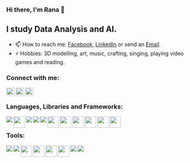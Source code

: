 
<!--
**RanaHabib00/RanaHabib00** is a ✨ _special_ ✨ repository because its `README.md` (this file) appears on your GitHub profile.

Here are some ideas to get you started:

- 🔭 I’m currently working on ...
- 🌱 I’m currently learning ...
- 👯 I’m looking to collaborate on ...
- 🤔 I’m looking for help with ...
- 💬 Ask me about ...
- 😄 Pronouns: ...
- ⚡ Fun fact: ...
-->


### Hi there, I'm Rana 👋

## I study Data Analysis and AI.

- 📫 How to reach me: [Facebook](https://www.facebook.com/rana.habib911/), [LinkedIn](https://www.linkedin.com/in/ranahabib/) or send an [Email](mailto:RanaHabib00@stud.cu.edu.eg).
- ⚡ Hobbies: 3D modelling, art, music, crafting, singing, playing video games and reading.


### Connect with me:


[<img align="left" alt="https://www.facebook.com/rana.habib911/" width="22px" src="https://cdn.jsdelivr.net/npm/simple-icons@v3/icons/facebook.svg" />](https://www.facebook.com/rana.habib911/)
[<img align="left" alt="https://www.facebook.com/rana.habib911/" width="22px" src="https://cdn.jsdelivr.net/npm/simple-icons@v3/icons/linkedin.svg" />](https://www.linkedin.com/in/ranahabib/)
[<img align="left" alt="https://www.facebook.com/rana.habib911/" width="22px" src="https://cdn.jsdelivr.net/npm/simple-icons@3.13.0/icons/microsoftoutlook.svg" />](mailto:RanaHabib00@stud.cu.edu.eg)
<br />

### Languages, Libraries and Frameworks:

<img align="left"  src="https://img.icons8.com/color/30/000000/python.png"/>
<img align="left" width="30px" src="https://iconfair.com/cepsools/2020/10/Artboard-6-13.png"/>
<img align="left"  src="https://img.icons8.com/dusk/30/000000/java-coffee-cup-logo.png"/>
<img align="left" align="left" src="https://img.icons8.com/ios-filled/30/000000/c-plus-plus-logo.png"/>
<img align="left" src="https://img.icons8.com/color/30/000000/tensorflow.png"/>
<img align="left" width="30px" src="https://upload.wikimedia.org/wikipedia/commons/thumb/a/ae/Keras_logo.svg/1200px-Keras_logo.svg.png"/>
<img align="left" width="30px" src="https://pytorch.org/assets/images/pytorch-logo.png"/>
<img align="left" width="30px" src="https://techscript24.com/wp-content/uploads/2020/10/86498201-a8bd8680-bd39-11ea-9d08-66b610a8dc01.png"/>
<img align="left" width="30px" src="https://skeptric.com/images/pandas.png"/>
<img align="left" width="30px" src="https://upload.wikimedia.org/wikipedia/commons/thumb/0/01/Created_with_Matplotlib-logo.svg/1024px-Created_with_Matplotlib-logo.svg.png"/>
<img align="left" width="30px" src="https://pbs.twimg.com/media/EhGuwXWXgAEERcn.png:large"/>
<br />

### Tools:
<img align="left" src="https://img.icons8.com/fluent/30/000000/visual-studio-code-2019.png"/>
<img align="left" src="https://img.icons8.com/color/30/000000/intellij-idea.png"/>
<img align="left" width="30px" src="https://cdn.icon-icons.com/icons2/1381/PNG/512/clion_94128.png"/>
<img align="left" width="30px" src="https://upload.wikimedia.org/wikipedia/commons/thumb/3/38/Jupyter_logo.svg/1200px-Jupyter_logo.svg.png"/>
<img align="left" width="30px" src="https://colab.research.google.com/img/colab_favicon_256px.png"/>
<img align="left" width="30px" src="https://www.octoparse.com/media/4685/weka-logo.jpg"/>
<img align="left" src="https://img.icons8.com/color/30/000000/tableau-software.png"/>
<img align="left" src="https://img.icons8.com/color/30/000000/ms-excel.png"/>
<br />
<br />
